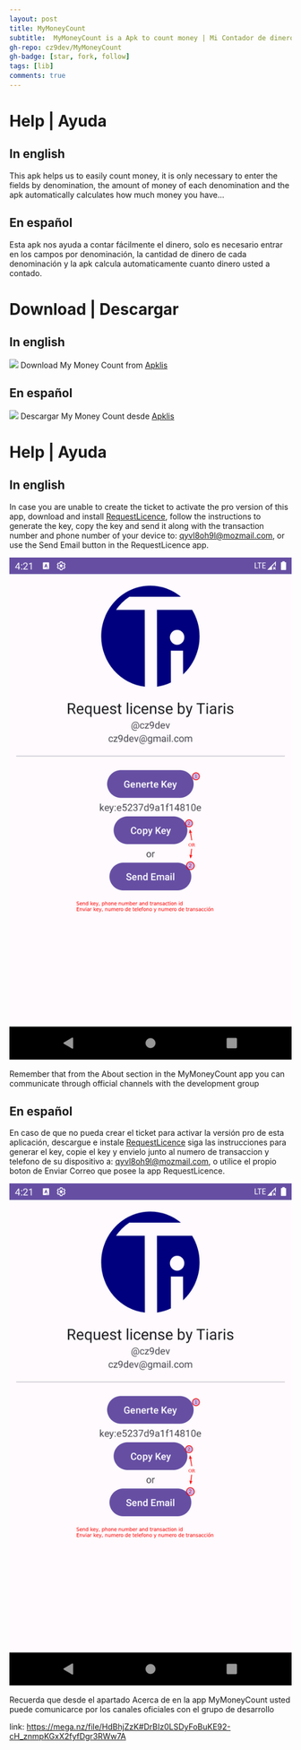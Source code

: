 ```yaml
---
layout: post
title: MyMoneyCount
subtitle:  MyMoneyCount is a Apk to count money | Mi Contador de dinero es una aplicación para contar dinero
gh-repo: cz9dev/MyMoneyCount
gh-badge: [star, fork, follow]
tags: [lib]
comments: true
---
```


# Help | Ayuda
## In english
This apk helps us to easily count money, it is only necessary to enter the fields by denomination, the amount of money of each denomination and the apk automatically calculates how much money you have...

## En español
Esta apk nos ayuda a contar fácilmente el dinero, solo es necesario entrar en los campos por denominación, la cantidad de dinero de cada denominación y la apk calcula automaticamente cuanto dinero usted a contado.

# Download | Descargar
## In english
[![](https://archive.apklis.cu/application/icon/cu.tiaris.mymoneycount-v140.png_140)](https://www.apklis.cu/application/cu.tiaris.mymoneycount) Download My Money Count from [Apklis](https://www.apklis.cu/application/cu.tiaris.mymoneycount)

## En español
[![](https://archive.apklis.cu/application/icon/cu.tiaris.mymoneycount-v140.png_140)](https://www.apklis.cu/application/cu.tiaris.mymoneycount) Descargar My Money Count desde [Apklis](https://www.apklis.cu/application/cu.tiaris.mymoneycount)

# Help | Ayuda
## In english
In case you are unable to create the ticket to activate the pro version of this app, download and install [RequestLicence](https://mega.nz/file/HdBhjZzK#DrBIz0LSDyFoBuKE92-cH_znmpKGxX2fyfDgr3RWw7A), follow the instructions to generate the key, copy the key and send it along with the transaction number and phone number of your device to: qyvl8oh9l@mozmail.com, or use the Send Email button in the RequestLicence app.

!["Pasos a seguir"](/assets/img/mymoneycount/RequestLicence_v1.0.png "Pasos a seguir")

Remember that from the About section in the MyMoneyCount app you can communicate through official channels with the development group

## En español
En caso de que no pueda crear el ticket para activar la versión pro de esta aplicación, descargue e instale [RequestLicence](https://mega.nz/file/HdBhjZzK#DrBIz0LSDyFoBuKE92-cH_znmpKGxX2fyfDgr3RWw7A) siga las instrucciones para generar el key, copie el key y envielo junto al numero de transaccion y telefono de su dispositivo a: qyvl8oh9l@mozmail.com, o utilice el propio boton de Enviar Correo que posee la app RequestLicence.

!["Pasos a seguir"](/assets/img/mymoneycount/RequestLicence_v1.0.png "Pasos a seguir")

Recuerda que desde el apartado Acerca de en la app MyMoneyCount usted puede comunicarce por los canales oficiales con el grupo de desarrollo

link: <https://mega.nz/file/HdBhjZzK#DrBIz0LSDyFoBuKE92-cH_znmpKGxX2fyfDgr3RWw7A>


